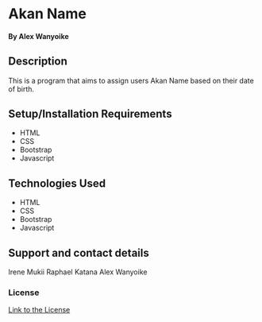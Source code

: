 # Akan Name
#### By **Alex Wanyoike**
## Description
This is a program that aims to assign users Akan Name based on their date of birth.
## Setup/Installation Requirements
* HTML
* CSS
* Bootstrap
* Javascript

## Technologies Used
* HTML
* CSS
* Bootstrap
* Javascript
## Support and contact details
Irene Mukii 
Raphael Katana
Alex Wanyoike
### License
[Link to the License](/home/alex/Documents/akan-ip/License)